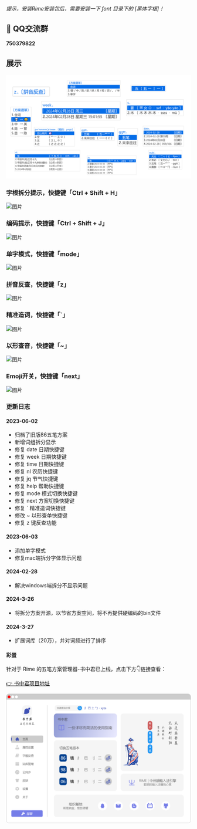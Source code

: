*提示，安装Rime安装包后，需要安装一下 font 目录下的 [黑体字根]！*

## 🐧 QQ交流群

**750379822**

## 展示

![效果图](images/%E6%95%88%E6%9E%9C%E5%9B%BE.png)


### 字根拆分提示，快捷键「Ctrl + Shift + H」

![图片](https://pic-hicoder.oss-cn-beijing.aliyuncs.com/img/image-20230603173712337.png)

### 编码提示，快捷键「Ctrl + Shift + J」

![图片](https://pic-hicoder.oss-cn-beijing.aliyuncs.com/img/image-20230603171046630.png)

### 单字模式，快捷键「mode」

![图片](https://pic-hicoder.oss-cn-beijing.aliyuncs.com/img/image-20230603171236678.png)

### 拼音反查，快捷键「z」

![图片](https://pic-hicoder.oss-cn-beijing.aliyuncs.com/img/image-20230603171515541.png)

### 精准造词，快捷键「`」

![图片](https://pic-hicoder.oss-cn-beijing.aliyuncs.com/img/image-20230603171714402.png)

### 以形查音，快捷键「~」

![图片](https://pic-hicoder.oss-cn-beijing.aliyuncs.com/img/image-20230603171917345.png)

### Emoji开关，快捷键「next」

![图片](https://pic-hicoder.oss-cn-beijing.aliyuncs.com/img/image-20230603172153600.png)

### 更新日志

#### 2023-06-02

- 归档了旧版86五笔方案
- 新增词组拆分显示
- 修复 date 日期快捷键
- 修复 week 日期快捷键
- 修复 time 日期快捷键
- 修复 nl 农历快捷键
- 修复 jq 节气快捷键
- 修复 help 帮助快捷键
- 修复 mode 模式切换快捷键
- 修复 next 方案切换快捷键
- 修复 ` 精准造词快捷键
- 修改 ~ 以形查单快捷键
- 修复 z 键反查功能

#### 2023-06-03

- 添加单字模式
- 修复mac端拆分字体显示问题

#### 2024-02-28

- 解决windows端拆分不显示问题

#### 2024-3-26

- 将拆分方案开源，以节省方案空间，将不再提供硬编码的bin文件

#### 2024-3-27

- 扩展词库（20万），并对词频进行了排序

#### 彩蛋

针对于 Rime 的五笔方案管理器-书中君已上线，点击下方👇链接查看：

[👉 书中君项目地址](https://gitee.com/hi-coder/WubiMaster)

![书中君](images/%E4%B9%A6%E4%B8%AD%E5%90%9B.png)